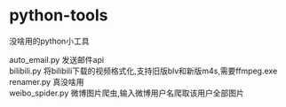 # python-tools
没啥用的python小工具

auto_email.py 发送邮件api<br>
bilibili.py 将bilibili下载的视频格式化,支持旧版blv和新版m4s,需要ffmpeg.exe<br>
renamer.py 真没啥用<br>
weibo_spider.py 微博图片爬虫,输入微博用户名爬取该用户全部图片<br>
